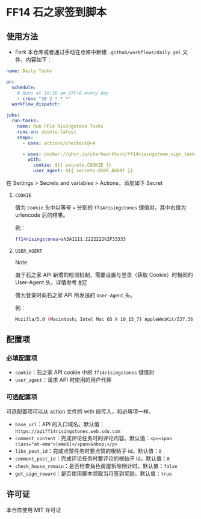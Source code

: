 # FF14 石之家签到脚本

## 使用方法

- Fork 本仓库或者通过手动在仓库中新建 `.github/workflows/daily.yml` 文件，内容如下：

```yaml
name: Daily Tasks

on:
  schedule:
    # Runs at 10:30 am UTC+8 every day
    - cron: "30 2 * * *"
  workflow_dispatch:

jobs:
  run-tasks:
    name: Run FF14 Risingstone Tasks
    runs-on: ubuntu-latest
    steps:
      - uses: actions/checkout@v4

      - uses: docker://ghcr.io/starhearthunt/ff14risingstone_sign_task:master
        with:
          cookie: ${{ secrets.COOKIE }}
          user_agent: ${{ secrets.USER_AGENT }}
```

在 Settings > Secrets and variables > Actions，添加如下 Secret

1. `COOKIE`

   值为 `Cookie` 头中以等号 `=` 分割的 `ff14risingstones` 键值对，其中右值为 urlencode 后的结果。

   例：

   ```bash
   ff14risingstones=s%3A1111.2222222%2F33333
   ```

2. `USER_AGENT`

   > [!NOTE]
   > 由于石之家 API 新增的检测机制，需要设置与登录（获取 Cookie）时相同的 User-Agent 头，详情参考 [#17](https://github.com/StarHeartHunt/ff14risingstone_sign_task/issues/17)

   值为登录时向石之家 API 所发送的 `User-Agent` 头。

   例：

   ```bash
   Mozilla/5.0 (Macintosh; Intel Mac OS X 10_15_7) AppleWebKit/537.36 (KHTML, like Gecko) Chrome/132.0.0.0 Safari/537.36
   ```

## 配置项

### 必填配置项

- `cookie`：石之家 API cookie 中的 `ff14risingstones` 键值对
- `user_agent`：请求 API 时使用的用户代理

### 可选配置项

可选配置项可以从 action 文件的 with 段传入，和必填项一样。

- `base_url`：API 的入口域名。默认值：`https://apiff14risingstones.web.sdo.com`
- `comment_content`：完成评论任务时的评论内容。默认值：`<p><span class="at-emo">[emo6]</span>&nbsp;</p>`
- `like_post_id`：完成点赞任务时要点赞的根帖子 id。默认值：`8`
- `comment_post_id`：完成评论任务时要评论的根帖子 id。默认值：`8`
- `check_house_remain`：是否检查角色房屋拆除倒计时。默认值：`false`
- `get_sign_reward`：是否使用脚本领取当月签到奖励。默认值：`true`

## 许可证

本仓库使用 MIT 许可证
